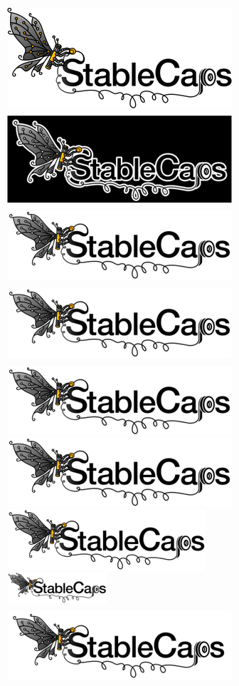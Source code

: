 ![logo1](./profile/images/giristable_stablecaps_png_1_reduced.png)

![logo2](./profile/images/giristable_stable_caps_png_2_trimmed.png)

![logo3](./profile/images/taken/penultimate.png)


![logo3](./profile/images/taken/penultimate.png)


<img src='./profile/images/taken/penultimate.png' width='891'>
<img src='./profile/images/taken/penultimate.png' width='668'>
<img src='./profile/images/taken/penultimate.png' width='446'>
<img src='./profile/images/taken/penultimate.png' width='223'>

![hspace_bot](profile/images/logo_hspace_bott.png)


<!--

**Here are some ideas to get you started:**

🙋‍♀️ A short introduction - what is your organization all about?
🌈 Contribution guidelines - how can the community get involved?
👩‍💻 Useful resources - where can the community find your docs? Is there anything else the community should know?
🍿 Fun facts - what does your team eat for breakfast?
🧙 Remember, you can do mighty things with the power of [Markdown](https://docs.github.com/github/writing-on-github/getting-started-with-writing-and-formatting-on-github/basic-writing-and-formatting-syntax)

sizes:
convert giristable_stablecaps_png_3.png -resize 970^x428 -quality 10 giristable_stablecaps_png_3_reduced.png
-->
